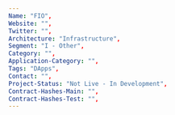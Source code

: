 ```yaml
--- 
Name: "FIO", 
Website: "", 
Twitter: "", 
Architecture: "Infrastructure",
Segment: "I - Other",
Category: "",
Application-Category: "",
Tags: "DApps",
Contact: "",
Project-Status: "Not Live - In Development",
Contract-Hashes-Main: "",
Contract-Hashes-Test: "",
--- 
```

<!--lang:en--> 

<!--lang:es--] 

<!--lang:de--] 

<!--lang:fr--] 

<!--lang:pl--] 

<!--lang:uk--] 

[!--lang:*--> 
